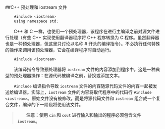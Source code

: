 ##C++ 预处理和 iostream 文件

```javascript
    #include <iostream>
    using namespace std;
```

&emsp;&emsp;C++ 和 C 一样，也使用一个预处理器，该程序在进行主编译之前对源文件进行处理（有些 C++ 实现使用翻译器程序将 C++ 程序转换为 C 程序。虽然翻译器也是一种预处理器，但这里只讨论以名称 # 开头的编译指令）。不必执行任何特殊的操作来调用该预处理器，它会在编译程序时自动运行。

```javascript
    #include <iostream>
```

&emsp;&emsp;该编译指令导致预处理器将 `iostream` 文件的内容添加到程序中。这是一种典型的预处理器操作：在源代码被编译之前，替换或添加文本。

&emsp;&emsp;`#include` 编译指令导致 `iostream` 文件的内容随源代码文件的内容一起被发送给编译器。实际上，`iostream` 文件的内容将取代程序中的代码行 `#include <iostream>`。原始文件没有被修改，而是将源代码文件和 `iostream` 组合成一个复合文件，编译的下一阶段将使用该文件。

>&emsp;&emsp;**注意：使用 `cin` 和 `cout` 进行输入和输出的程序必须包含文件 `iostream`。**